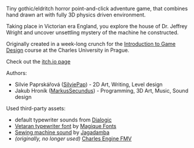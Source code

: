 
Tiny gothic/eldritch horror point-and-click adventure game, that combines hand drawn art with fully 3D physics driven environment.   
   
Taking place in Victorian era England, you explore the house of Dr. Jeffrey Wright and uncover unsettling mystery of the machine he constructed.

Originally created in a week-long crunch for the [Introduction to Game Design](https://gamedev.cuni.cz/study/courses-history/courses-2023-2024/) course at the Charles University in Prague.   

Check out the [itch.io page](https://markussecundus.itch.io/the-machine-of-dr-jeffrey-wright)

Authors:
 - Silvie Paprskářová ([SilviePap](https://github.com/SilviePap)) - 2D Art, Writing, Level design
 - Jakub Hroník ([MarkusSecundus](https://github.com/MarkusSecundus)) - Programming, 3D Art, Music, Sound design

Used third-party assets:
 - default typewriter sounds from [Dialogic](https://github.com/coppolaemilio/dialogic)
 - [Vetaran typewriter font](https://www.1001fonts.com/veteran-typewriter-font.html) by [Magique Fonts](https://www.1001fonts.com/users/magique/)
 - [Sewing machine sound](https://freesound.org/people/Jagadamba/sounds/257020/) by [Jagadamba](https://freesound.org/people/Jagadamba/)
 - *(originally, no longer used)* [Charles Engine FMV](https://charlesgames.net/charles-engine/)
